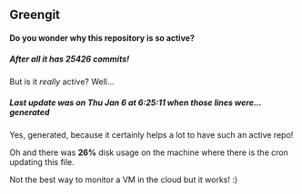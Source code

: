 ## Greengit

#### Do you wonder why this repository is so active?

##### After all it has 25426 commits!

But is it *really* active? Well...

##### Last update was on Thu Jan 6 at 6:25:11 when those lines were... generated

Yes, generated, because it certainly helps a lot to have such an active repo!

Oh and there was **26%** disk usage on the machine
where there is the cron updating this file.

Not the best way to monitor a VM in the cloud but it works! :)
